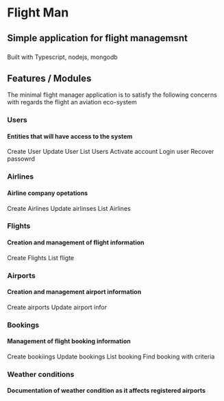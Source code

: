 # Flight Man

## Simple application for flight managemsnt

###

Built with Typescript, nodejs, mongodb

## Features / Modules

The minimal flight manager application is to satisfy the following concerns with regards the flight an aviation eco-system

### Users

#### Entities that will have access to the system

Create User
Update User
List Users
Activate account
Login user
Recover passowrd

### Airlines

#### Airline company opetations

Create Airlines
Update airlinses
List Airlines

### Flights

#### Creation and management of flight information

Create Flights
List fligte

### Airports

#### Creation and management airport information

Create airports
Update airport infor

### Bookings

#### Management of flight booking information

Create bookiings
Update bookings
List booking
Find booking with criteria

### Weather conditions

#### Documentation of weather condition as it affects registered airports
